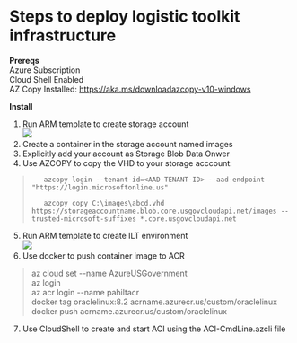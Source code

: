 # Steps to deploy logistic toolkit infrastructure

**Prereqs** \
    Azure Subscription \
    Cloud Shell Enabled \
    AZ Copy Installed: https://aka.ms/downloadazcopy-v10-windows

**Install**
1. Run ARM template to create storage account \
    <a href="https://portal.azure.us/#create/Microsoft.Template/uri/https%3A%2F%2Fraw.githubusercontent.com%2Fpaulhakim%2FLogisticsToolkit%2Fmaster%2FCreateStorageForImage.json"  target="_blank">
    <img src="http://azuredeploy.net/AzureGov.png"/>
    </a>
2. Create a container in the storage account named images
3. Explicitly add your account as Storage Blob Data Onwer
4. Use AZCOPY to copy the VHD to your storage acccount:
>        azcopy login --tenant-id=<AAD-TENANT-ID> --aad-endpoint "https://login.microsoftonline.us"
>
>        azcopy copy C:\images\abcd.vhd https://storageaccountname.blob.core.usgovcloudapi.net/images --trusted-microsoft-suffixes *.core.usgovcloudapi.net
5. Run ARM template to create ILT environment \
    <a href="https://portal.azure.us/#create/Microsoft.Template/uri/https%3A%2F%2Fraw.githubusercontent.com%2Fpaulhakim%2FLogisticsToolkit%2Fmaster%2FAzuredeploy.json"  target="_blank">
    <img src="http://azuredeploy.net/AzureGov.png"/>
    </a>
6. Use docker to push container image to ACR
> az cloud set --name AzureUSGovernment \
> az login \
> az acr login --name pahiltacr \
> docker tag oraclelinux:8.2 acrname.azurecr.us/custom/oraclelinux \
> docker push acrname.azurecr.us/custom/oraclelinux

7. Use CloudShell to create and start ACI using the ACI-CmdLine.azcli file



